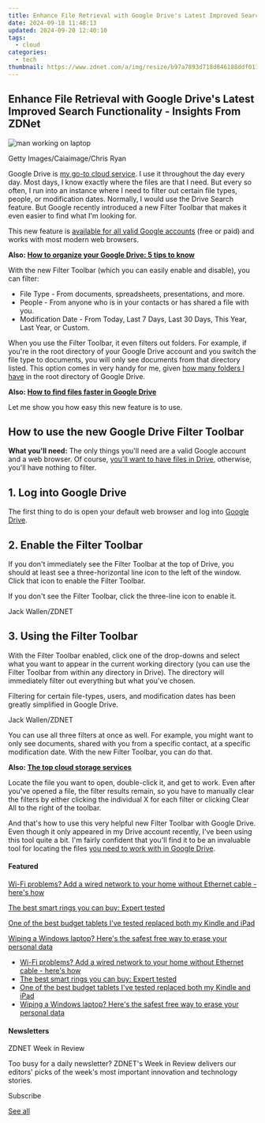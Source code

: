 ```yaml
---
title: Enhance File Retrieval with Google Drive's Latest Improved Search Functionality - Insights From ZDNet
date: 2024-09-18 11:48:13
updated: 2024-09-20 12:40:10
tags:
  - cloud
categories:
  - tech
thumbnail: https://www.zdnet.com/a/img/resize/b97a7893d718d846188ddf0111040441812ad65c/2023/05/03/7a8e019f-149f-47f5-b0ad-f36009e3a09f/gettyimages-656287929.jpg?width=278&height=156&fit=crop&auto=webp
---
```


## Enhance File Retrieval with Google Drive's Latest Improved Search Functionality - Insights From ZDNet

![man working on laptop](https://www.zdnet.com/a/img/resize/4ef28a2746ea904fc6a8b0489878e7a57acb64ca/2023/05/03/7a8e019f-149f-47f5-b0ad-f36009e3a09f/gettyimages-656287929.jpg?auto=webp&width=1280)

Getty Images/Caiaimage/Chris Ryan

Google Drive is [my go-to cloud service](https://www.zdnet.com/education/business-management/how-to-use-your-google-drive-as-a-virtual-backpack/). I use it throughout the day every day. Most days, I know exactly where the files are that I need. But every so often, I run into an instance where I need to filter out certain file types, people, or modification dates. Normally, I would use the Drive Search feature. But Google recently introduced a new Filter Toolbar that makes it even easier to find what I'm looking for.

This new feature is [available for all valid Google accounts](https://www.zdnet.com/article/google-now-lets-you-sign-into-your-account-with-a-passkey-instead-of-a-password/) (free or paid) and works with most modern web browsers.

**Also: [How to organize your Google Drive: 5 tips to know](https://www.zdnet.com/home-and-office/work-life/how-to-organize-your-google-drive-5-tips-to-know/)**

With the new Filter Toolbar (which you can easily enable and disable), you can filter:

* File Type - From documents, spreadsheets, presentations, and more.
* People - From anyone who is in your contacts or has shared a file with you.
* Modification Date - From Today, Last 7 Days, Last 30 Days, This Year, Last Year, or Custom.

When you use the Filter Toolbar, it even filters out folders. For example, if you're in the root directory of your Google Drive account and you switch the file type to documents, you will only see documents from that directory listed. This option comes in very handy for me, given [how many folders I have](https://www.zdnet.com/home-and-office/work-life/how-to-automatically-convert-google-drive-uploads-to-docs-format/) in the root directory of Google Drive.

**Also: [How to find files faster in Google Drive](https://www.zdnet.com/home-and-office/work-life/how-to-find-files-faster-in-google-drive/)**

Let me show you how easy this new feature is to use.

## How to use the new Google Drive Filter Toolbar

**What you'll need:** The only things you'll need are a valid Google account and a web browser. Of course, [you'll want to have files in Drive](https://www.zdnet.com/home-and-office/work-life/how-to-set-up-offline-access-in-google-drive/), otherwise, you'll have nothing to filter.

## 1\. Log into Google Drive

The first thing to do is open your default web browser and log into [Google Drive](https://drive.google.com).

## 2\. Enable the Filter Toolbar

If you don't immediately see the Filter Toolbar at the top of Drive, you should at least see a three-horizontal line icon to the left of the window. Click that icon to enable the Filter Toolbar.

If you don't see the Filter Toolbar, click the three-line icon to enable it.

Jack Wallen/ZDNET

## 3\. Using the Filter Toolbar

With the Filter Toolbar enabled, click one of the drop-downs and select what you want to appear in the current working directory (you can use the Filter Toolbar from within any directory in Drive). The directory will immediately filter out everything but what you've chosen. 

Filtering for certain file-types, users, and modification dates has been greatly simplified in Google Drive.

Jack Wallen/ZDNET

You can use all three filters at once as well. For example, you might want to only see documents, shared with you from a specific contact, at a specific modification date. With the new Filter Toolbar, you can do that. 

**Also: [The top cloud storage services](https://www.zdnet.com/article/best-cloud-storage/)**

Locate the file you want to open, double-click it, and get to work. Even after you've opened a file, the filter results remain, so you have to manually clear the filters by either clicking the individual X for each filter or clicking Clear All to the right of the toolbar.

And that's how to use this very helpful new Filter Toolbar with Google Drive. Even though it only appeared in my Drive account recently, I've been using this tool quite a bit. I'm fairly confident that you'll find it to be an invaluable tool for locating the files [you need to work with in Google Drive](https://www.zdnet.com/article/how-to-integrate-google-drive-into-slack/).

#### Featured

[Wi-Fi problems? Add a wired network to your home without Ethernet cable - here's how](https://www.zdnet.com/article/wi-fi-problems-how-to-add-a-wired-network-to-your-home-without-ethernet-cable/ "Wi-Fi problems? Add a wired network to your home without Ethernet cable - here's how")

[The best smart rings you can buy: Expert tested](https://www.zdnet.com/article/best-smart-ring/ "The best smart rings you can buy: Expert tested")

[One of the best budget tablets I've tested replaced both my Kindle and iPad](https://www.zdnet.com/article/one-of-the-best-budget-tablets-ive-tested-replaced-bot-my-kindle-and-ipad/ "One of the best budget tablets I've tested replaced both my Kindle and iPad")

[Wiping a Windows laptop? Here's the safest free way to erase your personal data](https://www.zdnet.com/article/wiping-a-windows-laptop-heres-the-safest-free-way-to-erase-your-personal-data/ "Wiping a Windows laptop? Here's the safest free way to erase your personal data")

* [Wi-Fi problems? Add a wired network to your home without Ethernet cable - here's how](https://www.zdnet.com/article/wi-fi-problems-how-to-add-a-wired-network-to-your-home-without-ethernet-cable/ "Wi-Fi problems? Add a wired network to your home without Ethernet cable - here's how")
* [The best smart rings you can buy: Expert tested](https://www.zdnet.com/article/best-smart-ring/ "The best smart rings you can buy: Expert tested")
* [One of the best budget tablets I've tested replaced both my Kindle and iPad](https://www.zdnet.com/article/one-of-the-best-budget-tablets-ive-tested-replaced-bot-my-kindle-and-ipad/ "One of the best budget tablets I've tested replaced both my Kindle and iPad")
* [Wiping a Windows laptop? Here's the safest free way to erase your personal data](https://www.zdnet.com/article/wiping-a-windows-laptop-heres-the-safest-free-way-to-erase-your-personal-data/ "Wiping a Windows laptop? Here's the safest free way to erase your personal data")

#### Newsletters

ZDNET Week in Review

Too busy for a daily newsletter? ZDNET's Week in Review delivers our editors' picks of the week's most important innovation and technology stories.

 Subscribe

[See all](https://www.zdnet.com/newsletters/)

<ins class="adsbygoogle"
     style="display:block"
     data-ad-format="autorelaxed"
     data-ad-client="ca-pub-7571918770474297"
     data-ad-slot="1223367746"></ins>



<ins class="adsbygoogle"
     style="display:block"
     data-ad-client="ca-pub-7571918770474297"
     data-ad-slot="8358498916"
     data-ad-format="auto"
     data-full-width-responsive="true"></ins>
